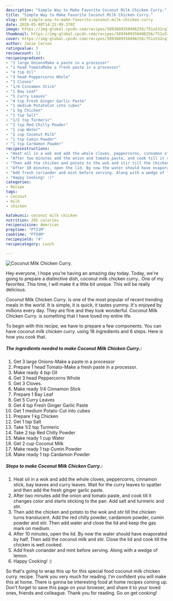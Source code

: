 ```yaml
---
description: "Simple Way to Make Favorite Coconut Milk Chicken Curry."
title: "Simple Way to Make Favorite Coconut Milk Chicken Curry."
slug: 699-simple-way-to-make-favorite-coconut-milk-chicken-curry
date: 2020-05-08T14:21:09.370Z
image: https://img-global.cpcdn.com/recipes/5893609350496256/751x532cq70/coconut-milk-chicken-curry-recipe-main-photo.jpg
thumbnail: https://img-global.cpcdn.com/recipes/5893609350496256/751x532cq70/coconut-milk-chicken-curry-recipe-main-photo.jpg
cover: https://img-global.cpcdn.com/recipes/5893609350496256/751x532cq70/coconut-milk-chicken-curry-recipe-main-photo.jpg
author: Janie Carson
ratingvalue: 3
reviewcount: 13
recipeingredient:
- "3 large OnionsMake a paste in a processor"
- "1 head TomatoMake a fresh paste in a processor"
- "4 tsp Oil"
- "3 head Peppercorns Whole"
- "3 Cloves"
- "1/4 Cinnamon Stick"
- "1 Bay Leaf"
- "5 Curry Leaves"
- "4 tsp Fresh Ginger Garlic Paste"
- "1 medium PotatoCut into cubes"
- "1 kg Chicken"
- "1 tsp Salt"
- "1/2 tsp Turmeric"
- "2 tsp Red Chilly Powder"
- "1 cup Water"
- "2 cup Coconut Milk"
- "1 tsp Cumin Powder"
- "1 tsp Cardamon Powder"
recipeinstructions:
- "Heat oil in a wok and add the whole cloves, peppercorns, cinnamon stick, bay leaves and curry leaves. Wait for the curry leaves to spatter and then add the fresh ginger garlic paste."
- "After two minutes add the onion and tomato paste, and cook till it changes color and starts sticking to the pan. Add salt and turmeric and stir."
- "Then add the chicken and potato to the wok and stir till the chicken turns translucent. Add the red chilly powder, cardamom powder, cumin powder and stir. Then add water and close the lid and keep the gas mark on medium."
- "After 10 minutes, open the lid. By now the water should have evaporated by half. Then add the coconut milk and stir. Close the lid and cook till the chicken is well cooked."
- "Add fresh coriander and mint before serving. Along with a wedge of lemon."
- "Happy Cooking! :)"
categories:
- Recipe
tags:
- coconut
- milk
- chicken

katakunci: coconut milk chicken 
nutrition: 291 calories
recipecuisine: American
preptime: "PT21M"
cooktime: "PT54M"
recipeyield: "4"
recipecategory: Lunch

---
```



![Coconut Milk Chicken Curry.](https://img-global.cpcdn.com/recipes/5893609350496256/751x532cq70/coconut-milk-chicken-curry-recipe-main-photo.jpg)

Hey everyone, I hope you're having an amazing day today. Today, we're going to prepare a distinctive dish, coconut milk chicken curry.. One of my favorites. This time, I will make it a little bit unique. This will be really delicious.

Coconut Milk Chicken Curry. is one of the most popular of recent trending meals in the world. It is simple, it is quick, it tastes yummy. It's enjoyed by millions every day. They are fine and they look wonderful. Coconut Milk Chicken Curry. is something that I have loved my entire life.




To begin with this recipe, we have to prepare a few components. You can have coconut milk chicken curry. using 18 ingredients and 6 steps. Here is how you cook that.

<!--inarticleads1-->

##### The ingredients needed to make Coconut Milk Chicken Curry.:

1. Get 3 large Onions-Make a paste in a processor
1. Prepare 1 head Tomato-Make a fresh paste in a processor.
1. Make ready 4 tsp Oil
1. Get 3 head Peppercorns Whole
1. Get 3 Cloves.
1. Make ready 1/4 Cinnamon Stick
1. Prepare 1 Bay Leaf
1. Get 5 Curry Leaves
1. Get 4 tsp Fresh Ginger Garlic Paste
1. Get 1 medium Potato-Cut into cubes
1. Prepare 1 kg Chicken
1. Get 1 tsp Salt
1. Take 1/2 tsp Turmeric
1. Take 2 tsp Red Chilly Powder
1. Make ready 1 cup Water
1. Get 2 cup Coconut Milk
1. Make ready 1 tsp Cumin Powder
1. Make ready 1 tsp Cardamon Powder




<!--inarticleads2-->

##### Steps to make Coconut Milk Chicken Curry.:

1. Heat oil in a wok and add the whole cloves, peppercorns, cinnamon stick, bay leaves and curry leaves. Wait for the curry leaves to spatter and then add the fresh ginger garlic paste.
1. After two minutes add the onion and tomato paste, and cook till it changes color and starts sticking to the pan. Add salt and turmeric and stir.
1. Then add the chicken and potato to the wok and stir till the chicken turns translucent. Add the red chilly powder, cardamom powder, cumin powder and stir. Then add water and close the lid and keep the gas mark on medium.
1. After 10 minutes, open the lid. By now the water should have evaporated by half. Then add the coconut milk and stir. Close the lid and cook till the chicken is well cooked.
1. Add fresh coriander and mint before serving. Along with a wedge of lemon.
1. Happy Cooking! :)




So that's going to wrap this up for this special food coconut milk chicken curry. recipe. Thank you very much for reading. I'm confident you will make this at home. There is gonna be interesting food at home recipes coming up. Don't forget to save this page on your browser, and share it to your loved ones, friends and colleague. Thank you for reading. Go on get cooking!
